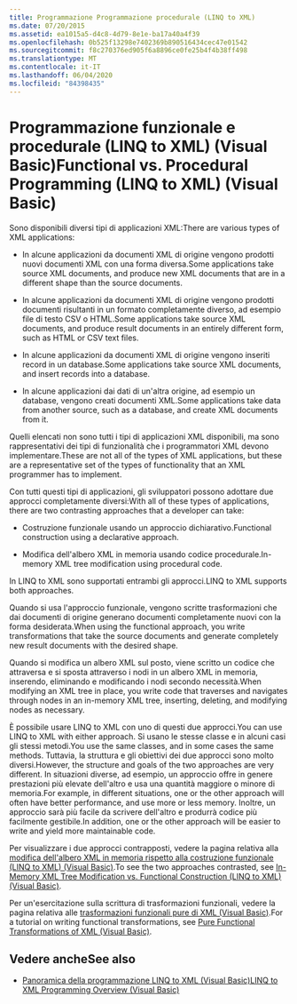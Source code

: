 ```yaml
---
title: Programmazione Programmazione procedurale (LINQ to XML)
ms.date: 07/20/2015
ms.assetid: ea1015a5-d4c8-4d79-8e1e-ba17a40a4f39
ms.openlocfilehash: 0b525f13298e7402369b890516434cec47e01542
ms.sourcegitcommit: f8c270376ed905f6a8896ce0fe25b4f4b38ff498
ms.translationtype: MT
ms.contentlocale: it-IT
ms.lasthandoff: 06/04/2020
ms.locfileid: "84398435"
---
```

# <a name="functional-vs-procedural-programming-linq-to-xml-visual-basic"></a><span data-ttu-id="06b2b-102">Programmazione funzionale e procedurale (LINQ to XML) (Visual Basic)</span><span class="sxs-lookup"><span data-stu-id="06b2b-102">Functional vs. Procedural Programming (LINQ to XML) (Visual Basic)</span></span>
<span data-ttu-id="06b2b-103">Sono disponibili diversi tipi di applicazioni XML:</span><span class="sxs-lookup"><span data-stu-id="06b2b-103">There are various types of XML applications:</span></span>  
  
- <span data-ttu-id="06b2b-104">In alcune applicazioni da documenti XML di origine vengono prodotti nuovi documenti XML con una forma diversa.</span><span class="sxs-lookup"><span data-stu-id="06b2b-104">Some applications take source XML documents, and produce new XML documents that are in a different shape than the source documents.</span></span>  
  
- <span data-ttu-id="06b2b-105">In alcune applicazioni da documenti XML di origine vengono prodotti documenti risultanti in un formato completamente diverso, ad esempio file di testo CSV o HTML.</span><span class="sxs-lookup"><span data-stu-id="06b2b-105">Some applications take source XML documents, and produce result documents in an entirely different form, such as HTML or CSV text files.</span></span>  
  
- <span data-ttu-id="06b2b-106">In alcune applicazioni da documenti XML di origine vengono inseriti record in un database.</span><span class="sxs-lookup"><span data-stu-id="06b2b-106">Some applications take source XML documents, and insert records into a database.</span></span>  
  
- <span data-ttu-id="06b2b-107">In alcune applicazioni dai dati di un'altra origine, ad esempio un database, vengono creati documenti XML.</span><span class="sxs-lookup"><span data-stu-id="06b2b-107">Some applications take data from another source, such as a database, and create XML documents from it.</span></span>  
  
 <span data-ttu-id="06b2b-108">Quelli elencati non sono tutti i tipi di applicazioni XML disponibili, ma sono rappresentativi dei tipi di funzionalità che i programmatori XML devono implementare.</span><span class="sxs-lookup"><span data-stu-id="06b2b-108">These are not all of the types of XML applications, but these are a representative set of the types of functionality that an XML programmer has to implement.</span></span>  
  
 <span data-ttu-id="06b2b-109">Con tutti questi tipi di applicazioni, gli sviluppatori possono adottare due approcci completamente diversi:</span><span class="sxs-lookup"><span data-stu-id="06b2b-109">With all of these types of applications, there are two contrasting approaches that a developer can take:</span></span>  
  
- <span data-ttu-id="06b2b-110">Costruzione funzionale usando un approccio dichiarativo.</span><span class="sxs-lookup"><span data-stu-id="06b2b-110">Functional construction using a declarative approach.</span></span>  
  
- <span data-ttu-id="06b2b-111">Modifica dell'albero XML in memoria usando codice procedurale.</span><span class="sxs-lookup"><span data-stu-id="06b2b-111">In-memory XML tree modification using procedural code.</span></span>  
  
 <span data-ttu-id="06b2b-112">In LINQ to XML sono supportati entrambi gli approcci.</span><span class="sxs-lookup"><span data-stu-id="06b2b-112">LINQ to XML supports both approaches.</span></span>  
  
 <span data-ttu-id="06b2b-113">Quando si usa l'approccio funzionale, vengono scritte trasformazioni che dai documenti di origine generano documenti completamente nuovi con la forma desiderata.</span><span class="sxs-lookup"><span data-stu-id="06b2b-113">When using the functional approach, you write transformations that take the source documents and generate completely new result documents with the desired shape.</span></span>  
  
 <span data-ttu-id="06b2b-114">Quando si modifica un albero XML sul posto, viene scritto un codice che attraversa e si sposta attraverso i nodi in un albero XML in memoria, inserendo, eliminando e modificando i nodi secondo necessità.</span><span class="sxs-lookup"><span data-stu-id="06b2b-114">When modifying an XML tree in place, you write code that traverses and navigates through nodes in an in-memory XML tree, inserting, deleting, and modifying nodes as necessary.</span></span>  
  
 <span data-ttu-id="06b2b-115">È possibile usare LINQ to XML con uno di questi due approcci.</span><span class="sxs-lookup"><span data-stu-id="06b2b-115">You can use LINQ to XML with either approach.</span></span> <span data-ttu-id="06b2b-116">Si usano le stesse classe e in alcuni casi gli stessi metodi.</span><span class="sxs-lookup"><span data-stu-id="06b2b-116">You use the same classes, and in some cases the same methods.</span></span> <span data-ttu-id="06b2b-117">Tuttavia, la struttura e gli obiettivi dei due approcci sono molto diversi.</span><span class="sxs-lookup"><span data-stu-id="06b2b-117">However, the structure and goals of the two approaches are very different.</span></span> <span data-ttu-id="06b2b-118">In situazioni diverse, ad esempio, un approccio offre in genere prestazioni più elevate dell'altro e usa una quantità maggiore o minore di memoria.</span><span class="sxs-lookup"><span data-stu-id="06b2b-118">For example, in different situations, one or the other approach will often have better performance, and use more or less memory.</span></span> <span data-ttu-id="06b2b-119">Inoltre, un approccio sarà più facile da scrivere dell'altro e produrrà codice più facilmente gestibile.</span><span class="sxs-lookup"><span data-stu-id="06b2b-119">In addition, one or the other approach will be easier to write and yield more maintainable code.</span></span>  
  
 <span data-ttu-id="06b2b-120">Per visualizzare i due approcci contrapposti, vedere la pagina relativa alla [modifica dell'albero XML in memoria rispetto alla costruzione funzionale (LINQ to XML) (Visual Basic)](in-memory-xml-tree-modification-vs-functional-construction.md).</span><span class="sxs-lookup"><span data-stu-id="06b2b-120">To see the two approaches contrasted, see [In-Memory XML Tree Modification vs. Functional Construction (LINQ to XML) (Visual Basic)](in-memory-xml-tree-modification-vs-functional-construction.md).</span></span>  
  
 <span data-ttu-id="06b2b-121">Per un'esercitazione sulla scrittura di trasformazioni funzionali, vedere la pagina relativa alle [trasformazioni funzionali pure di XML (Visual Basic)](pure-functional-transformations-of-xml.md).</span><span class="sxs-lookup"><span data-stu-id="06b2b-121">For a tutorial on writing functional transformations, see [Pure Functional Transformations of XML (Visual Basic)](pure-functional-transformations-of-xml.md).</span></span>  
  
## <a name="see-also"></a><span data-ttu-id="06b2b-122">Vedere anche</span><span class="sxs-lookup"><span data-stu-id="06b2b-122">See also</span></span>

- [<span data-ttu-id="06b2b-123">Panoramica della programmazione LINQ to XML (Visual Basic)</span><span class="sxs-lookup"><span data-stu-id="06b2b-123">LINQ to XML Programming Overview (Visual Basic)</span></span>](linq-to-xml-programming-overview.md)
